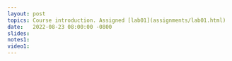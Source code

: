 ```yaml
---
layout: post
topics: Course introduction. Assigned [lab01](assignments/lab01.html)
date:   2022-08-23 08:00:00 -0800
slides: 
notes1: 
video1: 
---
```

